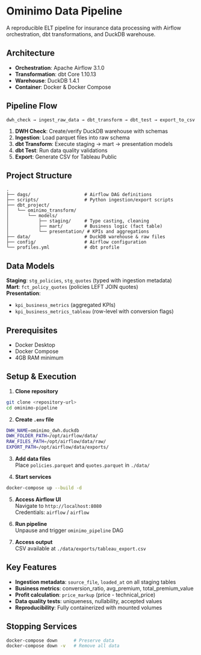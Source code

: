 # Ominimo Data Pipeline

A reproducible ELT pipeline for insurance data processing with Airflow orchestration, dbt transformations, and DuckDB warehouse.

## Architecture

- **Orchestration**: Apache Airflow 3.1.0
- **Transformation**: dbt Core 1.10.13
- **Warehouse**: DuckDB 1.4.1
- **Container**: Docker & Docker Compose

## Pipeline Flow
```
dwh_check → ingest_raw_data → dbt_transform → dbt_test → export_to_csv
```

1. **DWH Check**: Create/verify DuckDB warehouse with schemas
2. **Ingestion**: Load parquet files into raw schema
3. **dbt Transform**: Execute staging → mart → presentation models
4. **dbt Test**: Run data quality validations
5. **Export**: Generate CSV for Tableau Public

## Project Structure
```
.
├── dags/                    # Airflow DAG definitions
├── scripts/                 # Python ingestion/export scripts
├── dbt_project/
│   └── ominimo_transform/
│       └── models/
│           ├── staging/     # Type casting, cleaning
│           ├── mart/        # Business logic (fact table)
│           └── presentation/ # KPIs and aggregations
├── data/                    # DuckDB warehouse & raw files
├── config/                  # Airflow configuration
└── profiles.yml             # dbt profile
```

## Data Models

**Staging**: `stg_policies`, `stg_quotes` (typed with ingestion metadata)  
**Mart**: `fct_policy_quotes` (policies LEFT JOIN quotes)  
**Presentation**: 
- `kpi_business_metrics` (aggregated KPIs)
- `kpi_business_metrics_tableau` (row-level with conversion flags)

## Prerequisites

- Docker Desktop
- Docker Compose
- 4GB RAM minimum

## Setup & Execution

1. **Clone repository**
```bash
git clone <repository-url>
cd ominimo-pipeline
```

2. **Create `.env` file**
```bash
DWH_NAME=ominimo_dwh.duckdb
DWH_FOLDER_PATH=/opt/airflow/data/
RAW_FILES_PATH=/opt/airflow/data/raw/
EXPORT_PATH=/opt/airflow/data/exports/
```

3. **Add data files**  
Place `policies.parquet` and `quotes.parquet` in `./data/`

4. **Start services**
```bash
docker-compose up --build -d
```

5. **Access Airflow UI**  
Navigate to `http://localhost:8080`  
Credentials: `airflow` / `airflow`

6. **Run pipeline**  
Unpause and trigger `ominimo_pipeline` DAG

7. **Access output**  
CSV available at `./data/exports/tableau_export.csv`

## Key Features

- **Ingestion metadata**: `source_file`, `loaded_at` on all staging tables
- **Business metrics**: conversion_ratio, avg_premium, total_premium_value
- **Profit calculation**: `price_markup` (price - technical_price)
- **Data quality tests**: uniqueness, nullability, accepted values
- **Reproducibility**: Fully containerized with mounted volumes

## Stopping Services
```bash
docker-compose down      # Preserve data
docker-compose down -v   # Remove all data
```